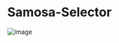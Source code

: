 # Samosa-Selector
![image](https://user-images.githubusercontent.com/56855196/222032279-c2f45236-d3e0-4498-8fb4-412a9bf354a2.png)
